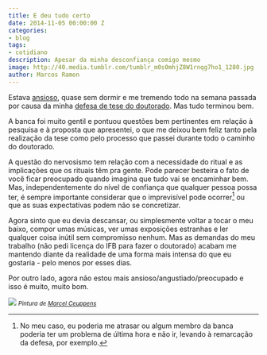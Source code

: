 ```yaml
---
title: E deu tudo certo
date: 2014-11-05 00:00:00 Z
categories:
- blog
tags:
- cotidiano
description: Apesar da minha desconfiança comigo mesmo
image: http://40.media.tumblr.com/tumblr_m0s0mhjZ8W1rnqg7ho1_1280.jpg
author: Marcos Ramon
---
```


Estava [ansioso](http://www.arcano5.com.br/ansiedade/), quase sem dormir e me tremendo todo na semana passada por causa da minha [defesa de tese do doutorado](http://instagram.com/p/u1b36WPnnz). Mas tudo terminou bem.

A banca foi muito gentil e pontuou questões bem pertinentes em relação à pesquisa e à proposta que apresentei, o que me deixou bem feliz tanto pela realização da tese como pelo processo que passei durante todo o caminho do doutorado.

A questão do nervosismo tem relação com a necessidade do ritual e as implicações que os rituais têm pra gente. Pode parecer besteira o fato de você ficar preocupado quando imagina que tudo vai se encaminhar bem. Mas, independentemente do nível de confiança que qualquer pessoa possa ter, é sempre importante considerar que o imprevisível pode ocorrer[^1] ou que as suas expectativas podem não se concretizar.

Agora sinto que eu devia descansar, ou simplesmente voltar a tocar o meu baixo, compor umas músicas, ver umas exposições estranhas e ler qualquer coisa inútil sem compromisso nenhum. Mas as demandas do meu trabalho (não pedi licença do IFB para fazer o doutorado) acabam me mantendo diante da realidade de uma forma mais intensa do que eu gostaria - pelo menos por esses dias. 

Por outro lado, agora não estou mais ansioso/angustiado/preocupado e isso é muito, muito bom.

![](http://40.media.tumblr.com/tumblr_m0s0mhjZ8W1rnqg7ho1_1280.jpg)
<small>*Pintura de [Marcel Ceuppens](http://web.mac.com/marcel.ceuppens/Marcel_Ceuppens/paintings.html#grid)*</small>

[^1]: No meu caso, eu poderia me atrasar ou algum membro da banca poderia ter um problema de última hora e não ir, levando à remarcação da defesa, por exemplo.
